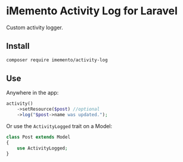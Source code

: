 # iMemento Activity Log for Laravel

Custom activity logger.

## Install
```bash
composer require imemento/activity-log
```

## Use
Anywhere in the app:
```php
activity()
    ->setResource($post) //optional
    ->log("$post->name was updated.");
```
Or use the `ActivityLogged` trait on a Model:
```php
class Post extends Model
{
    use ActivityLogged;
}
```